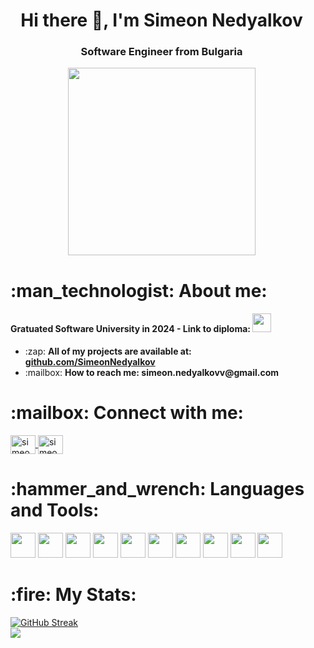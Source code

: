 <div id="wrapper" style="display:flex; justify-content:space-between; align-items:center;">
    <div style="flex: 1; padding-right: 20px;">
        <div align="center">
            <h1>Hi there 👋, I'm Simeon Nedyalkov</h1>
        </div>
        <div align="center">
            <h3>Software Engineer from Bulgaria</h3>
        </div>
        <div id="here" style="display:block;">
        <div id="header" align="center" display="inline:block">
            <img src="https://cdn.dribbble.com/users/1059583/screenshots/4171367/coding-freak.gif" width="300" />
        </div>
            <h1>:man_technologist: About me:</h1>
            <h4>Gratuated Software University in 2024 - Link to diploma: <a href="https://softuni.bg/certificates/details/225822/e1efcc4e"><img src="https://th.bing.com/th/id/R.8528a9cf9f9e127da4a9b010e80c28bb?rik=1aCBplOc2jQAjw&riu=http%3a%2f%2fconf.softuni.bg%2fwp-content%2fuploads%2f2015%2f01%2fSoftUni-Logo-Flat_square-blue-300x235.png&ehk=VEckXBB3691fbUwdUteHGLY2KJIpUFZXBUHxEZIHInY%3d&risl=&pid=ImgRaw&r=0" width="30" height="30"></a></h4>
            <ul align="left">
                <li>:zap: <strong><bold>All of my projects are available at:</bold></strong> 
                    <a href="https://github.com/SimeonNedyalkov?tab=repositories" target="_blank">
                        <strong></br>github.com/SimeonNedyalkov</strong>
                    </a>
                </li>
                <li>:mailbox: <strong><bold>How to reach me:</bold</br> simeon.nedyalkovv@gmail.com</strong></li>
            </ul>
            <h1>:mailbox: Connect with me:</h1>
            <a href="https://www.linkedin.com/in/simeon-nedyalkov-3a62b616a/" target="_blank">
                <img align="center" src="https://raw.githubusercontent.com/rahuldkjain/github-profile-readme-generator/master/src/images/icons/Social/linked-in-alt.svg" alt="simeon-nedyalkov" height="30" width="40">
            </a>
            <a href="https://www.facebook.com/profile.php?id=100001718120923" target="_blank">
                <img align="center" src="https://raw.githubusercontent.com/rahuldkjain/github-profile-readme-generator/master/src/images/icons/Social/facebook.svg" alt="simeon nedyalkov" height="30" width="40">
            </a>
            <h1>:hammer_and_wrench: Languages and Tools: </h1>
            <img src="https://cdn.jsdelivr.net/gh/devicons/devicon@latest/icons/javascript/javascript-original.svg" width="40" height="40" />
            <img src="https://cdn.jsdelivr.net/gh/devicons/devicon@latest/icons/typescript/typescript-original.svg" width="40" height="40" />
            <img src="https://cdn.jsdelivr.net/gh/devicons/devicon@latest/icons/react/react-original.svg" width="40" height="40" />
            <img src="https://cdn.jsdelivr.net/gh/devicons/devicon@latest/icons/angular/angular-original.svg" width="40" height="40" />
            <img src="https://cdn.jsdelivr.net/gh/devicons/devicon@latest/icons/nodejs/nodejs-original-wordmark.svg" width="40" height="40" />
            <img src="https://cdn.jsdelivr.net/gh/devicons/devicon@latest/icons/express/express-original-wordmark.svg" width="40" height="40" />
            <img src="https://cdn.jsdelivr.net/gh/devicons/devicon@latest/icons/mongodb/mongodb-original-wordmark.svg" width="40" height="40" />
            <img src="https://cdn.jsdelivr.net/gh/devicons/devicon@latest/icons/html5/html5-original-wordmark.svg" width="40" height="40" />
            <img src="https://cdn.jsdelivr.net/gh/devicons/devicon@latest/icons/css3/css3-original-wordmark.svg" width="40" height="40" />
            <img src="https://cdn.jsdelivr.net/gh/devicons/devicon@latest/icons/git/git-original.svg" width="40" height="40" />
        </div>
        <div>
        <h1>:fire: My Stats:</h1>
        <a href="https://git.io/streak-stats"><img src="https://github-readme-streak-stats.herokuapp.com?user=SimeonNedyalkov" alt="GitHub Streak" /></a>
        </div>
        <img src="https://github-readme-stats.vercel.app/api/top-langs/?username=SimeonNedyalkov">
    </div>
</div>

<!--
**SimeonNedyalkov/SimeonNedyalkov** is a ✨ _special_ ✨ repository because its `README.md` (this file) appears on your GitHub profile.

Here are some ideas to get you started:

- 🔭 I’m currently working on ...
- 🌱 I’m currently learning ...
- 👯 I’m looking to collaborate on ...
- 🤔 I’m looking for help with ...
- 💬 Ask me about ...
- 📫 How to reach me: ...
- 😄 Pronouns: ...
- ⚡ Fun fact: ...
  -->
